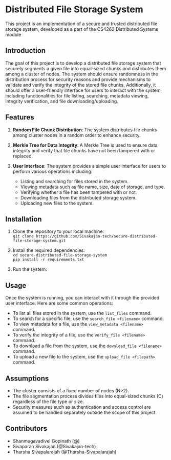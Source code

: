 # Distributed File Storage System

This project is an implementation of a secure and trusted distributed file storage system, developed as a part of the CS4262 Distributed Systems module



## Introduction

The goal of this project is to develop a distributed file storage system that securely segments a given file into equal-sized chunks and distributes them among a cluster of nodes. 
The system should ensure randomness in the distribution process for security reasons and provide mechanisms to validate and verify the integrity of the stored file chunks. 
Additionally, it should offer a user-friendly interface for users to interact with the system, including functionalities for file listing, searching, metadata viewing, 
integrity verification, and file downloading/uploading.



## Features

1. **Random File Chunk Distribution**: The system distributes file chunks among cluster nodes in a random order to enhance security.

2. **Merkle Tree for Data Integrity**: A Merkle Tree is used to ensure data integrity and verify that file chunks have not been tampered with or replaced.

3. **User Interface**: The system provides a simple user interface for users to perform various operations including:
   - Listing and searching for files stored in the system.
   - Viewing metadata such as file name, size, date of storage, and type.
   - Verifying whether a file has been tampered with or not.
   - Downloading files from the distributed storage system.
   - Uploading new files to the system.



## Installation

1. Clone the repository to your local machine:  
       `git clone https://github.com/Sivakajan-tech/secure-distributed-file-storage-system.git`    

2. Install the required dependencies:  
        `cd secure-distributed-file-storage-system`    
        `pip install -r requirements.txt`   

3. Run the system:  



## Usage

Once the system is running, you can interact with it through the provided user interface. Here are some common operations:

- To list all files stored in the system, use the `list_files` command.
- To search for a specific file, use the `search_file <filename>` command.
- To view metadata for a file, use the `view_metadata <filename>` command.
- To verify the integrity of a file, use the `verify_file <filename>` command.
- To download a file from the system, use the `download_file <filename>` command.
- To upload a new file to the system, use the `upload_file <filepath>` command.



## Assumptions

- The cluster consists of a fixed number of nodes (N>2).
- The file segmentation process divides files into equal-sized chunks (C) regardless of the file type or size.
- Security measures such as authentication and access control are assumed to be handled separately outside the scope of this project.



## Contributors

- Shanmugavadivel Gopinath (@)
- Sivaparan Sivakajan (@Sivakajan-tech)
- Tharsha Sivapalarajah (@Tharsha-Sivapalarajah)
